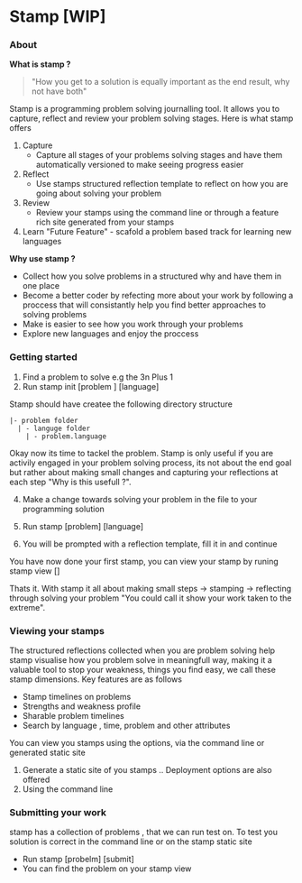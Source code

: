 # Stamp [WIP]

### About

**What is stamp ?**

> "How you get to a solution is equally important as the end result, why not have both"

Stamp is a programming problem solving journalling tool. It allows you to capture, reflect and review your problem solving stages. Here is what stamp offers

1. Capture
   - Capture all stages of your problems solving stages and have them automatically versioned to make seeing progress easier
2. Reflect
   - Use stamps structured reflection template to reflect on how you are going about solving your problem
3. Review
   - Review your stamps using the command line or through a feature rich site generated from your stamps
4. Learn "Future Feature" - scafold a problem based track for learning new languages

**Why use stamp ?**

- Collect how you solve problems in a structured why and have them in one place
- Become a better coder by refecting more about your work by following a proccess that will consistantly help you find better approaches to solving problems
- Make is easier to see how you work through your problems
- Explore new languages and enjoy the proccess

### Getting started

1. Find a problem to solve e.g the 3n Plus 1
2. Run stamp init [problem ] [language]

Stamp should have createe the following directory structure

```
|- problem folder
  | - languge folder
    | - problem.language
```

Okay now its time to tackel the problem. Stamp is only useful if you are activily engaged in your problem solving process, its not about the end goal but rather about making small changes and capturing your reflections at each step "Why is this usefull ?".

4. Make a change towards solving your problem in the file to your programming solution

5. Run stamp [problem] [language]

6. You will be prompted with a reflection template, fill it in and continue

You have now done your first stamp, you can view your stamp by runing stamp view []

Thats it. With stamp it all about making small steps → stamping → reflecting through solving your problem "You could call it show your work taken to the extreme".

### Viewing your stamps

The structured reflections collected when you are problem solving help stamp visualise how you problem solve in meaningfull way, making it a valuable tool to stop your weakness, things you find easy, we call these stamp dimensions. Key features are as follows

- Stamp timelines on problems
- Strengths and weakness profile
- Sharable problem timelines
- Search by language , time, problem and other attributes

You can view you stamps using the options, via the command line or generated static site

1. Generate a static site of you stamps .. Deployment options are also offered
2. Using the command line

### Submitting your work

stamp has a collection of problems , that we can run test on. To test you solution is correct in the command line or on the stamp static site

- Run stamp [probelm] [submit]
- You can find the problem on your stamp view
